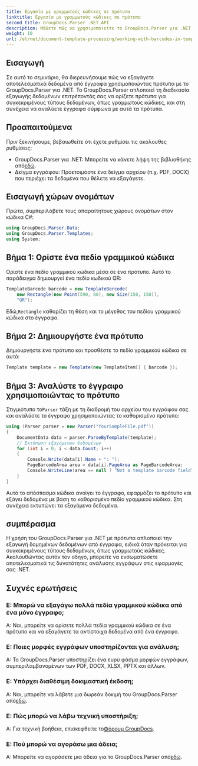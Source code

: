 ```yaml
---
title: Εργασία με γραμμωτούς κώδικες σε πρότυπα
linktitle: Εργασία με γραμμωτούς κώδικες σε πρότυπα
second_title: GroupDocs.Parser .NET API
description: Μάθετε πώς να χρησιμοποιείτε το GroupDocs.Parser για .NET για εξαγωγή δομημένων δεδομένων από έγγραφα χρησιμοποιώντας πρότυπα. Απλοποιήστε την εξαγωγή δεδομένων με πεδία γραμμωτού κώδικα.
weight: 10
url: /el/net/document-template-processing/working-with-barcodes-in-templates/
---
```

## Εισαγωγή
Σε αυτό το σεμινάριο, θα διερευνήσουμε πώς να εξαγάγετε αποτελεσματικά δεδομένα από έγγραφα χρησιμοποιώντας πρότυπα με το GroupDocs.Parser για .NET. Το GroupDocs.Parser απλοποιεί τη διαδικασία εξαγωγής δεδομένων επιτρέποντάς σας να ορίζετε πρότυπα για συγκεκριμένους τύπους δεδομένων, όπως γραμμωτούς κώδικες, και στη συνέχεια να αναλύετε έγγραφα σύμφωνα με αυτά τα πρότυπα.
## Προαπαιτούμενα
Πριν ξεκινήσουμε, βεβαιωθείτε ότι έχετε ρυθμίσει τις ακόλουθες ρυθμίσεις:
-  GroupDocs.Parser για .NET: Μπορείτε να κάνετε λήψη της βιβλιοθήκης από[εδώ](https://releases.groupdocs.com/parser/net/).
- Δείγμα εγγράφου: Προετοιμάστε ένα δείγμα αρχείου (π.χ. PDF, DOCX) που περιέχει τα δεδομένα που θέλετε να εξαγάγετε.

## Εισαγωγή χώρων ονομάτων
Πρώτα, συμπεριλάβετε τους απαραίτητους χώρους ονομάτων στον κώδικα C#:
```csharp
using GroupDocs.Parser.Data;
using GroupDocs.Parser.Templates;
using System;
```
## Βήμα 1: Ορίστε ένα πεδίο γραμμικού κώδικα
Ορίστε ένα πεδίο γραμμικού κώδικα μέσα σε ένα πρότυπο. Αυτό το παράδειγμα δημιουργεί ένα πεδίο κωδικού QR:
```csharp
TemplateBarcode barcode = new TemplateBarcode(
    new Rectangle(new Point(590, 80), new Size(150, 150)),
    "QR");
```
 Εδώ,`Rectangle` καθορίζει τη θέση και το μέγεθος του πεδίου γραμμικού κώδικα στο έγγραφο.
## Βήμα 2: Δημιουργήστε ένα πρότυπο
Δημιουργήστε ένα πρότυπο και προσθέστε το πεδίο γραμμικού κώδικα σε αυτό:
```csharp
Template template = new Template(new TemplateItem[] { barcode });
```
## Βήμα 3: Αναλύστε το έγγραφο χρησιμοποιώντας το πρότυπο
 Στιγμιότυπο το`Parser` τάξη με τη διαδρομή του αρχείου του εγγράφου σας και αναλύστε το έγγραφο χρησιμοποιώντας το καθορισμένο πρότυπο:
```csharp
using (Parser parser = new Parser("YourSampleFile.pdf"))
{
    DocumentData data = parser.ParseByTemplate(template);
    // Εκτύπωση εξαγόμενων δεδομένων
    for (int i = 0; i < data.Count; i++)
    {
        Console.Write(data[i].Name + ": ");
        PageBarcodeArea area = data[i].PageArea as PageBarcodeArea;
        Console.WriteLine(area == null ? "Not a template barcode field" : area.Value);
    }
}
```
Αυτό το απόσπασμα κώδικα ανοίγει το έγγραφο, εφαρμόζει το πρότυπο και εξάγει δεδομένα με βάση το καθορισμένο πεδίο γραμμικού κώδικα. Στη συνέχεια εκτυπώνει τα εξαγόμενα δεδομένα.

## συμπέρασμα
Η χρήση του GroupDocs.Parser για .NET με πρότυπα απλοποιεί την εξαγωγή δομημένων δεδομένων από έγγραφα, ειδικά όταν πρόκειται για συγκεκριμένους τύπους δεδομένων, όπως γραμμωτούς κώδικες. Ακολουθώντας αυτόν τον οδηγό, μπορείτε να ενσωματώσετε αποτελεσματικά τις δυνατότητες ανάλυσης εγγράφων στις εφαρμογές σας .NET.

## Συχνές ερωτήσεις
### Ε: Μπορώ να εξαγάγω πολλά πεδία γραμμικού κώδικα από ένα μόνο έγγραφο;
Α: Ναι, μπορείτε να ορίσετε πολλά πεδία γραμμικού κώδικα σε ένα πρότυπο και να εξαγάγετε τα αντίστοιχα δεδομένα από ένα έγγραφο.
### Ε: Ποιες μορφές εγγράφων υποστηρίζονται για ανάλυση;
Α: Το GroupDocs.Parser υποστηρίζει ένα ευρύ φάσμα μορφών εγγράφων, συμπεριλαμβανομένων των PDF, DOCX, XLSX, PPTX και άλλων.
### Ε: Υπάρχει διαθέσιμη δοκιμαστική έκδοση;
 Α: Ναι, μπορείτε να λάβετε μια δωρεάν δοκιμή του GroupDocs.Parser από[εδώ](https://releases.groupdocs.com/).
### Ε: Πώς μπορώ να λάβω τεχνική υποστήριξη;
 Α: Για τεχνική βοήθεια, επισκεφθείτε το[Φόρουμ GroupDocs](https://forum.groupdocs.com/c/parser/17).
### Ε: Πού μπορώ να αγοράσω μια άδεια;
 Α: Μπορείτε να αγοράσετε μια άδεια για το GroupDocs.Parser από[εδώ](https://purchase.groupdocs.com/buy).
